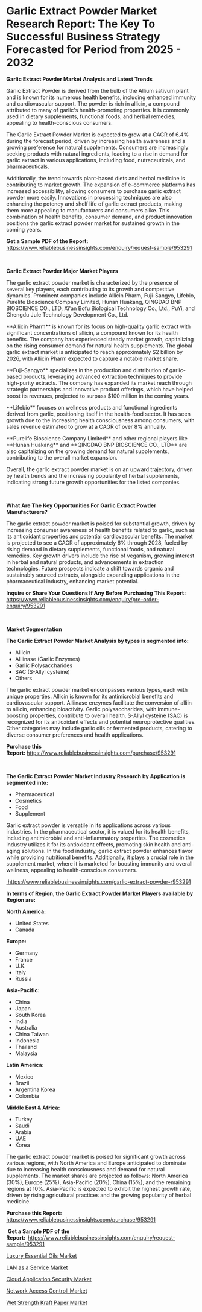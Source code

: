 <p><h1>Garlic Extract Powder Market Research Report: The Key To Successful Business Strategy Forecasted for Period from 2025 - 2032</h1></p><p><strong>Garlic Extract Powder Market Analysis and Latest Trends</strong></p>
<p><p>Garlic Extract Powder is derived from the bulb of the Allium sativum plant and is known for its numerous health benefits, including enhanced immunity and cardiovascular support. The powder is rich in allicin, a compound attributed to many of garlic's health-promoting properties. It is commonly used in dietary supplements, functional foods, and herbal remedies, appealing to health-conscious consumers.</p><p>The Garlic Extract Powder Market is expected to grow at a CAGR of 6.4% during the forecast period, driven by increasing health awareness and a growing preference for natural supplements. Consumers are increasingly seeking products with natural ingredients, leading to a rise in demand for garlic extract in various applications, including food, nutraceuticals, and pharmaceuticals.</p><p>Additionally, the trend towards plant-based diets and herbal medicine is contributing to market growth. The expansion of e-commerce platforms has increased accessibility, allowing consumers to purchase garlic extract powder more easily. Innovations in processing techniques are also enhancing the potency and shelf life of garlic extract products, making them more appealing to manufacturers and consumers alike. This combination of health benefits, consumer demand, and product innovation positions the garlic extract powder market for sustained growth in the coming years.</p></p>
<p><strong>Get a Sample PDF of the Report:&nbsp;</strong> <a href="https://www.reliablebusinessinsights.com/enquiry/request-sample/953291?utm_campaign=2177&utm_medium=2&utm_source=Github&utm_content=ia&utm_term=30012025&utm_id=garlic-extract-powder">https://www.reliablebusinessinsights.com/enquiry/request-sample/953291</a></p>
<p>&nbsp;</p>
<p><strong>Garlic Extract Powder Major Market Players</strong></p>
<p><p>The garlic extract powder market is characterized by the presence of several key players, each contributing to its growth and competitive dynamics. Prominent companies include Allicin Pharm, Fuji-Sangyo, Lifebio, Purelife Bioscience Company Limited, Hunan Huakang, QINGDAO BNP BIOSCIENCE CO., LTD, Xi'an Bofu Biological Technology Co., Ltd., PuYi, and Chengdu Jule Technology Development Co., Ltd.</p><p>**Allicin Pharm** is known for its focus on high-quality garlic extract with significant concentrations of allicin, a compound known for its health benefits. The company has experienced steady market growth, capitalizing on the rising consumer demand for natural health supplements. The global garlic extract market is anticipated to reach approximately $2 billion by 2026, with Allicin Pharm expected to capture a notable market share.</p><p>**Fuji-Sangyo** specializes in the production and distribution of garlic-based products, leveraging advanced extraction techniques to provide high-purity extracts. The company has expanded its market reach through strategic partnerships and innovative product offerings, which have helped boost its revenues, projected to surpass $100 million in the coming years.</p><p>**Lifebio** focuses on wellness products and functional ingredients derived from garlic, positioning itself in the health-food sector. It has seen growth due to the increasing health consciousness among consumers, with sales revenue estimated to grow at a CAGR of over 8% annually.</p><p>**Purelife Bioscience Company Limited** and other regional players like **Hunan Huakang** and **QINGDAO BNP BIOSCIENCE CO., LTD** are also capitalizing on the growing demand for natural supplements, contributing to the overall market expansion.</p><p>Overall, the garlic extract powder market is on an upward trajectory, driven by health trends and the increasing popularity of herbal supplements, indicating strong future growth opportunities for the listed companies.</p></p>
<p>&nbsp;</p>
<p><strong>What Are The Key Opportunities For Garlic Extract Powder Manufacturers?</strong></p>
<p><p>The garlic extract powder market is poised for substantial growth, driven by increasing consumer awareness of health benefits related to garlic, such as its antioxidant properties and potential cardiovascular benefits. The market is projected to see a CAGR of approximately 6% through 2028, fueled by rising demand in dietary supplements, functional foods, and natural remedies. Key growth drivers include the rise of veganism, growing interest in herbal and natural products, and advancements in extraction technologies. Future prospects indicate a shift towards organic and sustainably sourced extracts, alongside expanding applications in the pharmaceutical industry, enhancing market potential.</p></p>
<p><strong>Inquire or Share Your Questions If Any Before Purchasing This Report:</strong> <a href="https://www.reliablebusinessinsights.com/enquiry/pre-order-enquiry/953291?utm_campaign=2177&utm_medium=2&utm_source=Github&utm_content=ia&utm_term=30012025&utm_id=garlic-extract-powder">https://www.reliablebusinessinsights.com/enquiry/pre-order-enquiry/953291</a></p>
<p>&nbsp;</p>
<p><strong>Market Segmentation</strong></p>
<p><strong>The Garlic Extract Powder Market Analysis by types is segmented into:</strong></p>
<p><ul><li>Allicin</li><li>Alliinase (Garlic Enzymes)</li><li>Garlic Polysaccharides</li><li>SAC (S-Allyl cysteine)</li><li>Others</li></ul></p>
<p><p>The garlic extract powder market encompasses various types, each with unique properties. Allicin is known for its antimicrobial benefits and cardiovascular support. Alliinase enzymes facilitate the conversion of alliin to allicin, enhancing bioactivity. Garlic polysaccharides, with immune-boosting properties, contribute to overall health. S-Allyl cysteine (SAC) is recognized for its antioxidant effects and potential neuroprotective qualities. Other categories may include garlic oils or fermented products, catering to diverse consumer preferences and health applications.</p></p>
<p><strong>Purchase this Report:&nbsp;</strong><a href="https://www.reliablebusinessinsights.com/purchase/953291?utm_campaign=2177&utm_medium=2&utm_source=Github&utm_content=ia&utm_term=30012025&utm_id=garlic-extract-powder">https://www.reliablebusinessinsights.com/purchase/953291</a></p>
<p>&nbsp;</p>
<p><strong>The Garlic Extract Powder Market Industry Research by Application is segmented into:</strong></p>
<p><ul><li>Pharmaceutical</li><li>Cosmetics</li><li>Food</li><li>Supplement</li></ul></p>
<p><p>Garlic extract powder is versatile in its applications across various industries. In the pharmaceutical sector, it is valued for its health benefits, including antimicrobial and anti-inflammatory properties. The cosmetics industry utilizes it for its antioxidant effects, promoting skin health and anti-aging solutions. In the food industry, garlic extract powder enhances flavor while providing nutritional benefits. Additionally, it plays a crucial role in the supplement market, where it is marketed for boosting immunity and overall wellness, appealing to health-conscious consumers.</p></p>
<p><a href="https://www.reliablebusinessinsights.com/garlic-extract-powder-r953291?utm_campaign=2177&utm_medium=2&utm_source=Github&utm_content=ia&utm_term=30012025&utm_id=garlic-extract-powder">&nbsp;https://www.reliablebusinessinsights.com/garlic-extract-powder-r953291</a></p>
<p><strong>In terms of Region, the Garlic Extract Powder Market Players available by Region are:</strong></p>
<p>
    <p> <strong> North America: </strong>
        <ul>
            <li>United States</li>
            <li>Canada</li>
        </ul>
        </p> 
    <p> <strong> Europe: </strong>
        <ul>
            <li>Germany</li>
            <li>France</li>
            <li>U.K.</li>
            <li>Italy</li>
            <li>Russia</li>
        </ul>
        </p> 
    <p> <strong> Asia-Pacific: </strong>
        <ul>
            <li>China</li>
            <li>Japan</li>
            <li>South Korea</li>
            <li>India</li>
            <li>Australia</li>
            <li>China Taiwan</li>
            <li>Indonesia</li>
            <li>Thailand</li>
            <li>Malaysia</li>
        </ul>
        </p> 
    <p> <strong> Latin America: </strong>
        <ul>
            <li>Mexico</li>
            <li>Brazil</li>
            <li>Argentina Korea</li>
            <li>Colombia</li>
        </ul>
        </p> 
    <p> <strong> Middle East & Africa: </strong>
        <ul>
            <li>Turkey</li>
            <li>Saudi</li>
            <li>Arabia</li>
            <li>UAE</li>
            <li>Korea</li>
        </ul>
    </p>
    </p>
<p><p>The garlic extract powder market is poised for significant growth across various regions, with North America and Europe anticipated to dominate due to increasing health consciousness and demand for natural supplements. The market shares are projected as follows: North America (30%), Europe (25%), Asia-Pacific (20%), China (15%), and the remaining regions at 10%. Asia-Pacific is expected to exhibit the highest growth rate, driven by rising agricultural practices and the growing popularity of herbal medicine.</p></p>
<p><strong>Purchase this Report: </strong><a href="https://www.reliablebusinessinsights.com/purchase/953291?utm_campaign=2177&utm_medium=2&utm_source=Github&utm_content=ia&utm_term=30012025&utm_id=garlic-extract-powder">https://www.reliablebusinessinsights.com/purchase/953291</a></p>
<p>&nbsp;<strong>Get a Sample PDF of the Report:&nbsp;&nbsp;</strong><a href="https://www.reliablebusinessinsights.com/enquiry/request-sample/953291?utm_campaign=2177&utm_medium=2&utm_source=Github&utm_content=ia&utm_term=30012025&utm_id=garlic-extract-powder">https://www.reliablebusinessinsights.com/enquiry/request-sample/953291</a></p>
<p><strong></strong></p>
<p><p><a href="https://github.com/MariaWashington76/Market-Research-Report-List-1/blob/main/luxury-essential-oils-market.md?utm_campaign=2177&utm_medium=2&utm_source=Github&utm_content=ia&utm_term=30012025&utm_id=garlic-extract-powder">Luxury Essential Oils Market</a></p><p><a href="https://www.linkedin.com/pulse/market-insights-lan-servicemarket-trends-past-patterns-8llbc?utm_campaign=2177&utm_medium=2&utm_source=Github&utm_content=ia&utm_term=30012025&utm_id=garlic-extract-powder">LAN as a Service Market</a></p><p><a href="https://www.linkedin.com/pulse/foreign-opportunities-market-dynamics-cloud-application-nkgse?utm_campaign=2177&utm_medium=2&utm_source=Github&utm_content=ia&utm_term=30012025&utm_id=garlic-extract-powder">Cloud Application Security Market</a></p><p><a href="https://www.linkedin.com/pulse/future-revenue-growth-network-access-controll-market-projected-iocyc?utm_campaign=2177&utm_medium=2&utm_source=Github&utm_content=ia&utm_term=30012025&utm_id=garlic-extract-powder">Network Access Controll Market</a></p><p><a href="https://github.com/MarciaRunte/Market-Research-Report-List-1/blob/main/wet-strength-kraft-paper-market.md?utm_campaign=2177&utm_medium=2&utm_source=Github&utm_content=ia&utm_term=30012025&utm_id=garlic-extract-powder">Wet Strength Kraft Paper Market</a></p></p>